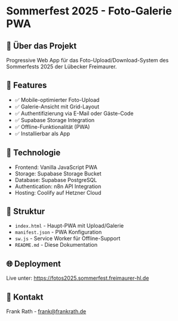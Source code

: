 # Sommerfest 2025 - Foto-Galerie PWA

## 🎉 Über das Projekt
Progressive Web App für das Foto-Upload/Download-System des Sommerfests 2025 der Lübecker Freimaurer.

## 🚀 Features
- ✅ Mobile-optimierter Foto-Upload
- ✅ Galerie-Ansicht mit Grid-Layout
- ✅ Authentifizierung via E-Mail oder Gäste-Code
- ✅ Supabase Storage Integration
- ✅ Offline-Funktionalität (PWA)
- ✅ Installierbar als App

## 🔧 Technologie
- Frontend: Vanilla JavaScript PWA
- Storage: Supabase Storage Bucket
- Database: Supabase PostgreSQL
- Authentication: n8n API Integration
- Hosting: Coolify auf Hetzner Cloud

## 📁 Struktur
- `index.html` - Haupt-PWA mit Upload/Galerie
- `manifest.json` - PWA Konfiguration
- `sw.js` - Service Worker für Offline-Support
- `README.md` - Diese Dokumentation

## 🌐 Deployment
Live unter: https://fotos2025.sommerfest.freimaurer-hl.de

## 📧 Kontakt
Frank Rath - frank@frankrath.de
